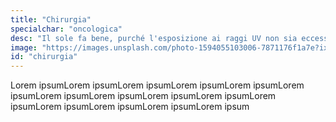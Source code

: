 ```yaml
---
title: "Chirurgia"
specialchar: "oncologica"
desc: "Il sole fa bene, purché l'esposizione ai raggi UV non sia eccessiva."
image: "https://images.unsplash.com/photo-1594055103006-7871176f1a7e?ixid=MnwxMjA3fDB8MHxwaG90by1wYWdlfHx8fGVufDB8fHx8&ixlib=rb-1.2.1&auto=format&fit=crop&w=2100&q=80"
id: "chirurgia"
---
```


Lorem ipsumLorem ipsumLorem ipsumLorem ipsumLorem ipsumLorem ipsumLorem ipsumLorem ipsumLorem ipsumLorem ipsumLorem ipsumLorem ipsumLorem ipsumLorem ipsumLorem ipsum
